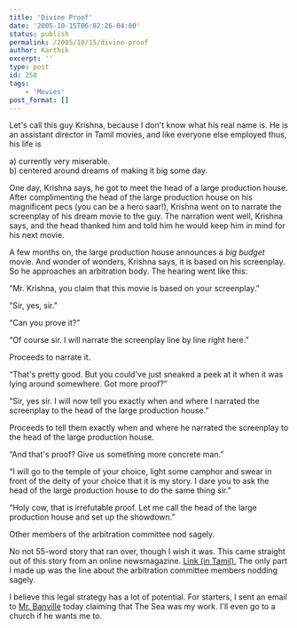 ```yaml
---
title: 'Divine Proof'
date: '2005-10-15T06:02:26-04:00'
status: publish
permalink: /2005/10/15/divine-proof
author: Karthik
excerpt: ''
type: post
id: 258
tags:
    - 'Movies'
post_format: []
---
```

Let's call this guy Krishna, because I don't know what his real name is. He is an assistant director in Tamil movies, and like everyone else employed thus, his life is

a) currently very miserable.  
b) centered around dreams of making it big some day.

One day, Krishna says, he got to meet the head of a large production house. After complimenting the head of the large production house on his magnificent pecs (you can be a hero saar!), Krishna went on to narrate the screenplay of his dream movie to the guy. The narration went well, Krishna says, and the head thanked him and told him he would keep him in mind for his next movie.

A few months on, the large production house announces a *big budget* movie. And wonder of wonders, Krishna says, it is based on his screenplay. So he approaches an arbitration body. The hearing went like this:

“Mr. Krishna, you claim that this movie is based on your screenplay.”

“Sir, yes, sir.”

“Can you prove it?”

“Of course sir. I will narrate the screenplay line by line right here.”

Proceeds to narrate it.

“That's pretty good. But you could've just sneaked a peek at it when it was lying around somewhere. Got more proof?”

“Sir, yes sir. I will now tell you exactly when and where I narrated the screenplay to the head of the large production house.”

Proceeds to tell them exactly when and where he narrated the screenplay to the head of the large production house.

“And that's proof? Give us something more concrete man.”

“I will go to the temple of your choice, light some camphor and swear in front of the deity of your choice that it is my story. I dare you to ask the head of the large production house to do the same thing sir.”

“Holy cow, that is irrefutable proof. Let me call the head of the large production house and set up the showdown.”

Other members of the arbitration committee nod sagely.

No not 55-word story that ran over, though I wish it was. This came straight out of this story from an online newsmagazine. [Link (in Tamil).](http://www.tamilcinema.com/CINENEWS/Hotnews/2005/oct/121005a.asp) The only part I made up was the line about the arbitration committee members nodding sagely.

I believe this legal strategy has a lot of potential. For starters, I sent an email to [Mr. Banville](http://www.amazon.com/exec/obidos/search-handle-url/index=books&field-author-exact=John%20Banville&rank=-relevance%2C%2Bavailability%2C-daterank/102-4479095-3020910) today claiming that The Sea was my work. I'll even go to a church if he wants me to.